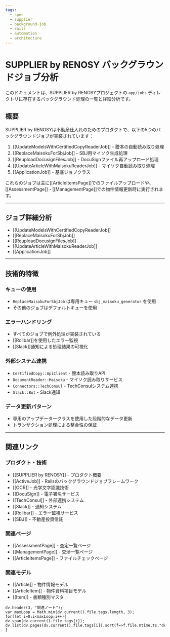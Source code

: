```yaml
---
tags:
  - spec
  - supplier
  - background-job
  - rails
  - automation
  - architecture
---
```

# SUPPLIER by RENOSY バックグラウンドジョブ分析

このドキュメントは、SUPPLIER by RENOSYプロジェクトの `app/jobs` ディレクトリに存在するバックグラウンド処理の一覧と詳細分析です。

## 概要

SUPPLIER by RENOSYは不動産仕入れのためのプロダクトで、以下の5つのバックグラウンドジョブが実装されています：

1. [[UpdateModelsWithCertifiedCopyReaderJob]] - 謄本の自動読み取り処理
2. [[ReplaceMaisokuForSbjJob]] - SBJ用マイソク生成処理
3. [[ReuploadDocusignFilesJob]] - DocuSignファイル再アップロード処理
4. [[UpdateArticleWithMaisokuReaderJob]] - マイソク自動読み取り処理
5. [[ApplicationJob]] - 基底ジョブクラス

これらのジョブは主に[[ArticleItemsPage]]でのファイルアップロードや、[[AssessmentPage]]・[[ManagementPage]]での物件情報更新時に実行されます。

---

## ジョブ詳細分析

- [[UpdateModelsWithCertifiedCopyReaderJob]]
- [[ReplaceMaisokuForSbjJob]]
- [[ReuploadDocusignFilesJob]]
- [[UpdateArticleWithMaisokuReaderJob]]
- [[ApplicationJob]]

---

## 技術的特徴

### キューの使用
- `ReplaceMaisokuForSbjJob` は専用キュー `sbj_maisoku_generator` を使用
- その他のジョブはデフォルトキューを使用

### エラーハンドリング
- すべてのジョブで例外処理が実装されている
- [[Rollbar]]を使用したエラー監視
- [[Slack]]通知による処理結果の可視化

### 外部システム連携
- `CertifiedCopy::ApiClient` - 謄本読み取りAPI
- `DocumentReader::Maisoku` - マイソク読み取りサービス
- `Connectors::TechConsul` - TechConsulシステム連携
- `Slack::Bot` - Slack通知

### データ更新パターン
- 専用のアップデータークラスを使用した段階的なデータ更新
- トランザクション処理による整合性の保証

---

## 関連リンク

### プロダクト・技術
- [[SUPPLIER by RENOSY]] - プロダクト概要
- [[ActiveJob]] - Railsのバックグラウンドジョブフレームワーク
- [[OCR]] - 光学文字認識技術
- [[DocuSign]] - 電子署名サービス
- [[TechConsul]] - 外部連携システム
- [[Slack]] - 通知システム
- [[Rollbar]] - エラー監視サービス
- [[SBJ]] - 不動産投資信託

### 関連ページ
- [[AssessmentPage]] - 査定一覧ページ
- [[ManagementPage]] - 交渉一覧ページ
- [[ArticleItemsPage]] - ファイルチェックページ

### 関連モデル
- [[Article]] - 物件情報モデル
- [[ArticleItem]] - 物件資料項目モデル
- [[Item]] - 書類種別マスタ 


```dataviewjs
dv.header(3, "関連ノート");
var maxLoop = Math.min(dv.current().file.tags.length, 3);
for(let i=0;i<maxLoop;i++){
dv.span(dv.current().file.tags[i]);
dv.list(dv.pages(dv.current().file.tags[i]).sort(f=>f.file.mtime.ts,"desc").limit(15).file.link);
}
```